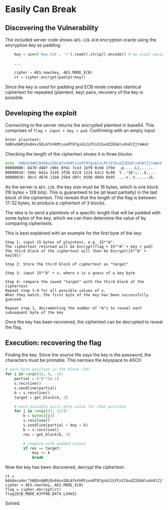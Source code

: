 # Easily Can Break

## Discovering the Vulnerability

The included server code shows `AES-128-ECB` encryption oracle using the encryption key as padding.

```python
    key = open('key.txt', 'r').read().strip().encode() # my usual password

    ...

    cipher = AES.new(key, AES.MODE_ECB)
    ct = cipher.encrypt(pad(pt+key))
```

Since the key is used for padding and ECB mode creates identical ciphertext for repeated (plaintext, key) pairs, recovery of the key is possible.

## Developing the exploit

Connecting to the server returns the encrypted plaintext in base64. This comprises of `flag + input + key + pad`. Confirming with an empty input:
```python
Enter plaintext:
hHDUv8AMj0x84xv5DLAfnVkMtioxRT87gskSJLPCnICbxdZ2EbAlvdn8lZjYaWuV
```
Checking the length of the ciphertext shows it is three blocks:
```bash
echo 'hHDUv8AMj0x84xv5DLAfnVkMtioxRT87gskSJLPCnICbxdZ2EbAlvdn8lZjYaWuV' | base64 -d | xxd
00000000: 8470 d4bf c00c 8f4c 7ce3 1bf9 0cb0 1f9d  .p.....L|.......
00000010: 590c b62a 3145 3f3b 82c9 1224 b3c2 9c80  Y..*1E?;...$....
00000020: 9bc5 d676 11b0 25bd d9fc 9598 d869 6b95  ...v..%......ik.
```

As the server is `AES-128`, the key size must be 16 bytes, which is one block (16 bytes = 128 bits). This is guaranteed to be (at least partially) in the last block of the ciphertext. This reveals that the length of the flag is between 17-32 bytes, to produce a ciphertext of 3 blocks.

The idea is to send a plaintexts of a specific length that will be padded with some bytes of the key, which we can then determine the value of by comparing ciphertexts. 

This is best explained with an example for the first byte of the key:
```
Step 1: input 15 bytes of plaintext, e.g. 15*"A".
The ciphertext returned will be Encrypt(flag + 15*"A" + key + pad)
The third block of the ciphertext will then be Encrypt(15*"A" + key[0])

Step 2: Store the third block of ciphertext as "target"

Step 3: input 15*"A" + x, where x is a guess of a key byte

Step 4: compare the saved "target" with the third block of the ciphertext
Repeat step 3-4 for all possible values of x.
When they match, the first byte of the key has been successfully guessed

Repeat step 1, decrementing the number of "A"s to reveal each subsequent byte of the key
```

Once the key has been recovered, the ciphertext can be decrypted to reveal the flag.

## Execution: recovering the flag

Finding the key. Since the source file says the key is the password, the characters must be printable. This narrows the keyspace to ASCII:
```python
# each byte position in the block (16)
for i in range(16, 0, -1):
    partial = b"A"*(i-1)
    s.recvline()
    s.sendline(partial)
    b = s.recvline()
    target = get_block(b, 3)

    # each possible ascii byte value for that position
    for j in range(33, 127):
        k = bytes([j])
        s.recvline()
        s.sendline(partial + key + k)
        b = s.recvline()
        res = get_block(b, 3)

        # compare with padded output
        if res == target:
            key += k
            break
```

Now the key has been discovered, decrypt the ciphertext:

```
ct = b64decode("hHDUv8AMj0x84xv5DLAfnVkMtioxRT87gskSJLPCnICbxdZ2EbAlvdn8lZjYaWuV")
cipher = AES.new(key, AES.MODE_ECB)
flag = cipher.decrypt(ct)
flag{ECB_M0DE_K3YP4D_D474_L34k5}
```
Solved.

